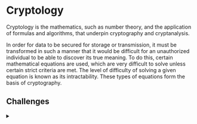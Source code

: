 <H1>Cryptology</H1>
<p></p>
Cryptology is the mathematics, such as number theory, and the application of formulas and algorithms, that underpin cryptography and cryptanalysis.
<p></p>
In order for data to be secured for storage or transmission, it must be transformed in such a manner that it would be difficult for an unauthorized individual to be able to discover its true meaning. To do this, certain mathematical equations are used, which are very difficult to solve unless certain strict criteria are met. The level of difficulty of solving a given equation is known as its intractability. These types of equations form the basis of cryptography.
<p></p>
<H2>Challenges</H2>
<details>
    <summary></summary>
<p></p>
<details>
    <summary>CSC</summary>
<p></p>
<details>
    <summary>CSC - 2020</summary>
<p></p>
<a href="https://github.com/Shadow-Admins/Cyber_Club/tree/main/Starting_Point/Crypto/Challenges/CSC_2020/Respond_Quickly_Or_The_Puppy_Gets_It" rel="nofollow">Respond Quickly Or The Puppy Gets It</a>
<p></p>
Respond Quickly Or The Puppy Gets It was a 50pt crypto challenge from the CSC 2020.
<p></p>
<hr>
<p></p>
<a href="https://github.com/Shadow-Admins/Cyber_Club/tree/main/Starting_Point/Crypto/Challenges/CSC_2020/Su-code-ku" rel="nofollow">Su-code-ku</a>
<p></p>
Su-code-ku was a 50pt crypto challenge from the CSC 2020.
<p></p>
<hr>
<p></p>
<a href="https://github.com/Shadow-Admins/Cyber_Club/tree/main/Starting_Point/Crypto/Challenges/CSC_2020/A_Horse_Walks_Into_A_Bar" rel="nofollow">A Horse Walks Into A Bar</a>
<p></p>
A Horse Walks Into A Bar was a 50pt crypto challenge from the CSC 2020.
<p></p>
<hr>
<p></p>
<a href="https://github.com/Shadow-Admins/Cyber_Club/tree/main/Starting_Point/Crypto/Challenges/CSC_2020/I_Will_Try_To_Fix_You" rel="nofollow">I Will Try To Fix You</a>
<p></p>
I Will Try To Fix You was a 50pt crypto challenge from the CSC 2020.
<p></p>
<hr>
<p></p>
<a href="https://github.com/Shadow-Admins/Cyber_Club/tree/main/Starting_Point/Crypto/Challenges/CSC_2020/Gr0ops_Policy" rel="nofollow">I Will Try To Fix You</a>
<p></p>
Gr0ops Policy was a 50pt crypto challenge from the CSC 2020.
<p></p>
<hr>
<p></p>
<a href="https://github.com/Shadow-Admins/Cyber_Club/tree/main/Starting_Point/Crypto/Challenges/CSC_2020/A_Simple_Cipher" rel="nofollow">A Simple Cipher</a>
<p></p>
A Simple Cipher was a 50pt crypto challenge from the CSC 2020.
<p></p>
<hr>
<p></p>
<a href="https://github.com/Shadow-Admins/Cyber_Club/tree/main/Starting_Point/Crypto/Challenges/CSC_2020/Crypto_Salad" rel="nofollow">Crypto Salad</a>
<p></p>
Crypto Salad was a 50pt crypto challenge from the CSC 2020.
<p></p>
<hr>
<p></p>
<a href="https://github.com/Shadow-Admins/Cyber_Club/tree/main/Starting_Point/Crypto/Challenges/CSC_2020/Secret_Ciphers" rel="nofollow">Secret Ciphers</a>
<p></p>
Secret Ciphers was a 50pt crypto challenge from the CSC 2020.
<p></p>
<hr>
<p></p>
<a href="https://github.com/Shadow-Admins/Cyber_Club/tree/main/Starting_Point/Crypto/Challenges/CSC_2020/Shifty_Cipher" rel="nofollow">Shifty Cipher</a>
<p></p>
Shifty Cipher was a 50pt crypto challenge from the CSC 2020.
<p></p>
<hr>
<p></p>
<a href="https://github.com/Shadow-Admins/Cyber_Club/tree/main/Starting_Point/Crypto/Challenges/CSC_2020/Unlocking_Secrets" rel="nofollow">Unlocking Secrets</a>
<p></p>
Unlocking Secrets was a 100pt crypto challenge from the CSC 2020.
<p></p>
<hr>
<p></p>
<a href="https://github.com/Shadow-Admins/Cyber_Club/tree/main/Starting_Point/Crypto/Challenges/CSC_2020/Keys_Please" rel="nofollow">Keys Please</a>
<p></p>
Keys Please was a 100pt crypto challenge from the CSC 2020.
<p></p>
<hr>
<p></p>
<a href="https://github.com/Shadow-Admins/Cyber_Club/tree/main/Starting_Point/Crypto/Challenges/CSC_2020/NoScope" rel="nofollow">NoScope</a>
<p></p>
NoScope was a 100pt crypto challenge from the CSC 2020.
<p></p>
<hr>
<p></p>
<a href="https://github.com/Shadow-Admins/Cyber_Club/tree/main/Starting_Point/Crypto/Challenges/CSC_2020/Who'd_Want_to_Live_in_a_Place_Like_That%3F" rel="nofollow">Who'd Want to Live in a Place Like That?</a>
<p></p>
Who'd Want to Live in a Place Like That? was a 100pt crypto challenge from the CSC 2020.
<p></p>
<hr>
<p></p>
<a href="https://github.com/Shadow-Admins/Cyber_Club/tree/main/Starting_Point/Crypto/Challenges/CSC_2020/Cisco_Secrets" rel="nofollow">Cisco Secrets</a>
<p></p>
Cisco Secrets was a 100pt crypto challenge from the CSC 2020.
<p></p>
<hr>
<p></p>
<a href="https://github.com/Shadow-Admins/Cyber_Club/tree/main/Starting_Point/Crypto/Challenges/CSC_2020/Numbers_Stations_and_Locations" rel="nofollow">Numbers Stations and Locations</a>
<p></p>
Numbers Stations and Locations was a 100pt crypto challenge from the CSC 2020.
<p></p>
<hr>
<p></p>
<a href="https://github.com/Shadow-Admins/Cyber_Club/tree/main/Starting_Point/Crypto/Challenges/CSC_2020/Raindoll" rel="nofollow">Raindoll</a>
<p></p>
Raindoll was a 150pt crypto challenge from the CSC 2020.
<p></p>
<hr>
<p></p>
<a href="https://github.com/Shadow-Admins/Cyber_Club/tree/main/Starting_Point/Crypto/Challenges/CSC_2020/Stop_Being_Esoteric" rel="nofollow">Stop Being Esoteric</a>
<p></p>
Stop Being Esoteric was a 150pt crypto challenge from the CSC 2020.
<p></p>
<hr>
<p></p>
<a href="https://github.com/Shadow-Admins/Cyber_Club/tree/main/Starting_Point/Crypto/Challenges/CSC_2020/Shaking_Hands" rel="nofollow">Shaking Hands</a>
<p></p>
Shaking Hands was a 150pt crypto challenge from the CSC 2020.
<p></p>
<hr>
<p></p>
<a href="https://github.com/Shadow-Admins/Cyber_Club/tree/main/Starting_Point/Crypto/Challenges/CSC_2020/Gaming_Song" rel="nofollow">Gaming Song</a>
<p></p>
Gaming Song was a 250pt crypto challenge from the CSC 2020.
<p></p>
<hr>
<p></p>
<a href="https://github.com/Shadow-Admins/Cyber_Club/tree/main/Starting_Point/Crypto/Challenges/CSC_2020/Keys_Keys_Keys" rel="nofollow">Keys Keys Keys</a>
<p></p>
Keys Keys Keys was a 300pt crypto challenge from the CSC 2020.
<p></p>
<hr>
<p></p>
<a href="https://github.com/Shadow-Admins/Cyber_Club/tree/main/Starting_Point/Crypto/Challenges/CSC_2020/Oh_no!_They_Dumped_Our_Secrets!" rel="nofollow">Oh no! They Dumped Our Secrets!</a>
<p></p>
Oh no! They Dumped Our Secrets! was a 350pt crypto challenge from the CSC 2020.
<p></p>
<hr>
<p></p>
<a href="https://github.com/Shadow-Admins/Cyber_Club/tree/main/Starting_Point/Crypto/Challenges/CSC_2020/Answer_Key" rel="nofollow">Answer Key</a>
<p></p>
Answer Key was a 400pt crypto challenge from the CSC 2020.
<p></p>
<hr>
<p></p>
<a href="https://github.com/Shadow-Admins/Cyber_Club/tree/main/Starting_Point/Crypto/Challenges/CSC_2020/Down_the_Rabbit_Hole_2" rel="nofollow">Down the Rabbit Hole 2</a>
<p></p>
Down the Rabbit Hole 2 was a 500pt crypto challenge from the CSC 2020.
<p></p>
<hr>
<p></p>
<a href="https://github.com/Shadow-Admins/Cyber_Club/tree/main/Starting_Point/Crypto/Challenges/CSC_2020/Welcome_to_my_Crib" rel="nofollow">Welcome to my Crib</a>
<p></p>
Welcome to my Crib was a 550pt crypto challenge from the CSC 2020.
<p></p>
<hr>
<p></p>
<a href="https://github.com/Shadow-Admins/Cyber_Club/tree/main/Starting_Point/Crypto/Challenges/CSC_2020/Very_Secure_Protocol" rel="nofollow">Very Secure Protocol</a>
<p></p>
Very Secure Protocol was a 550pt crypto challenge from the CSC 2020.
<p></p>
<hr>
<p></p>
<a href="https://github.com/Shadow-Admins/Cyber_Club/tree/main/Starting_Point/Crypto/Challenges/CSC_2020/Blocky_Signs" rel="nofollow">Blocky Signs</a>
<p></p>
Blocky Signs was a 700pt crypto challenge from the CSC 2020.
<p></p>
<hr>
<p></p>
<a href="https://github.com/Shadow-Admins/Cyber_Club/tree/main/Starting_Point/Crypto/Challenges/CSC_2020/Intel_Incoming" rel="nofollow">Intel Incoming</a>
<p></p>
Intel Incoming was a 900pt crypto challenge from the CSC 2020.
<p></p>
</details>
<p></p>
<hr>
<p></p>
<details>
    <summary>CSC - 2021</summary>
<p></p>
<a href="https://github.com/Shadow-Admins/Cyber_Club/tree/main/Starting_Point/Crypto/Challenges/CSC_2021/Proof_Of_Weak" rel="nofollow">Proof Of Weak</a>
<p></p>
Proof Of Weak was a 150pt crypto challenge from the CSC 2021.
<p></p>
<hr>
<p></p>
<a href="https://github.com/Shadow-Admins/Cyber_Club/tree/main/Starting_Point/Crypto/Challenges/CSC_2021/9_Lives" rel="nofollow">9 Lives</a>
<p></p>
9 Lives was a 300pt crypto challenge from the CSC 2021.
<p></p>
<hr>
<p></p>
<a href="https://github.com/Shadow-Admins/Cyber_Club/tree/main/Starting_Point/Crypto/Challenges/CSC_2021/Message_From_The_Past" rel="nofollow">Message From The Past</a>
<p></p>
Message From The Past was a 300pt crypto challenge from the CSC 2021.
<p></p>
<hr>
<p></p>
<a href="https://github.com/Shadow-Admins/Cyber_Club/tree/main/Starting_Point/Crypto/Challenges/CSC_2021/What_a_Mess" rel="nofollow">What a Mess</a>
<p></p>
What a Mess was a 600pt crypto challenge from the CSC 2021.
<p></p>
<hr>
<p></p>
<a href="https://github.com/Shadow-Admins/Cyber_Club/tree/main/Starting_Point/Crypto/Challenges/CSC_2021/Se-QR-et" rel="nofollow">Se-QR-et</a>
<p></p>
Se-QR-et was a 600pt crypto challenge from the CSC 2021.
<p></p>
</details>
</details>
<p></p>
<hr>
<p></p>
<details>
    <summary>Hack The Box - Cyber Apocalypse 2021</summary>
<p></p>
<a href="https://github.com/Shadow-Admins/Cyber_Club/tree/main/Starting_Point/Crypto/Challenges/HTB_Cyber_Apocalypse_2021/PhaseStream" rel="nofollow">PhaseStream</a>
<p></p>
PhaseStream was a series of crypto challenges all worth 300pts from the Hack The Box Cyber Apocalypse 2021.
<p></p>
<hr>
<p></p>
<a href="https://github.com/Shadow-Admins/Cyber_Club/tree/main/Starting_Point/Crypto/Challenges/HTB_Cyber_Apocalypse_2021/SoulCrabber" rel="nofollow">SoulCrabber</a>
<p></p>
SoulCrabber was a series of crypto challenges the first was worth 300pts and the second 325pts from the Hack The Box Cyber Apocalypse 2021.
<p></p>
<hr>
<p></p>
<a href="https://github.com/Shadow-Admins/Cyber_Club/tree/main/Starting_Point/Crypto/Challenges/HTB_Cyber_Apocalypse_2021/Nintendo_Base64" rel="nofollow">Nintendo Base64</a>
<p></p>
Nintendo Base64 was a 300pt crypto challenge from the Hack The Box Cyber Apocalypse 2021.
<p></p>
<hr>
<p></p>
<a href="https://github.com/Shadow-Admins/Cyber_Club/tree/main/Starting_Point/Crypto/Challenges/HTB_Cyber_Apocalypse_2021/Little_Nightmares" rel="nofollow">Little Nightmares</a>
<p></p>
Little Nightmares was a 325pt crypto challenge from the Hack The Box Cyber Apocalypse 2021.
<p></p>
<hr>
<p></p>
<a href="https://github.com/Shadow-Admins/Cyber_Club/tree/main/Starting_Point/Crypto/Challenges/HTB_Cyber_Apocalypse_2021/Wii_Phit" rel="nofollow">Wii Phit</a>
<p></p>
Wii Phit was a 400pt crypto challenge from the Hack The Box Cyber Apocalypse 2021.
<p></p>
<hr>
<p></p>
<a href="https://github.com/Shadow-Admins/Cyber_Club/tree/main/Starting_Point/Crypto/Challenges/HTB_Cyber_Apocalypse_2021/RuneScape" rel="nofollow">RuneScape</a>
<p></p>
RuneScape was a 500pt crypto challenge from the Hack The Box Cyber Apocalypse 2021.
<p></p>
<hr>
<p></p>
<a href="https://github.com/Shadow-Admins/Cyber_Club/tree/main/Starting_Point/Crypto/Challenges/HTB_Cyber_Apocalypse_2021/Tetris" rel="nofollow">Tetris</a>
<p></p>
Tetris was a series of crypto challenges from the Hack The Box Cyber Apocalypse 2021 the first was worth 350pts and the second Tetris 3D was worth 500pts.
<p></p>
<hr>
<p></p>
<a href="https://github.com/Shadow-Admins/Cyber_Club/tree/main/Starting_Point/Crypto/Challenges/HTB_Cyber_Apocalypse_2021/Super_Metroid" rel="nofollow">Super Metroid</a>
<p></p>
Super Metroid was a series of crypto challenges from the Hack The Box Cyber Apocalypse 2021 the first was worth 350pts and the second Hyper Metroid was worth 600pts.
<p></p>
<hr>
<p></p>
</details>
</details>